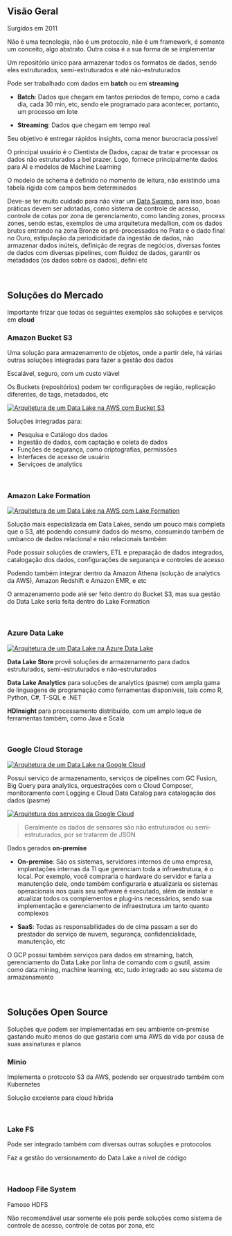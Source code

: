 ## Visão Geral

Surgidos em 2011

Não é uma tecnologia, não é um protocolo, não é um framework, é somente um conceito, algo abstrato. Outra coisa é a sua forma de se implementar 

Um repositório único para armazenar todos os formatos de dados, sendo eles estruturados, semi-estruturados e até não-estruturados

Pode ser trabalhado com dados em **batch** ou em **streaming**

- **Batch**: Dados que chegam em tantos períodos de tempo, como a cada dia, cada 30 min, etc, sendo ele programado para acontecer, portanto, um processo em lote

- **Streaming**: Dados que chegam em tempo real

Seu objetivo é entregar rápidos insights, coma menor burocracia possível

O principal usuário é o Cientista de Dados, capaz de tratar e processar os dados não estruturados a bel prazer. Logo, fornece principalmente dados para AI e modelos de Machine Learning

O modelo de schema é definido no momento de leitura, não existindo uma tabela rígida com campos bem determinados

Deve-se ter muito cuidado para não virar um [Data Swamp](), para isso, boas práticas devem ser adotadas, como sistema de controle de acesso, controle de cotas por zona de gerenciamento, como landing zones, process zones, sendo estas, exemplos de uma arquitetura medallion, com os dados brutos entrando na zona Bronze os pré-processados no Prata e o dado final no Ouro, estipulação da periodicidade da ingestão de dados, não armazenar dados inúteis, definição de regras de negócios, diversas fontes de dados com diversas pipelines, com fluidez de dados, garantir os metadados (os dados sobre os dados), defini etc

<br>

## Soluções do Mercado

Importante frizar que todas os seguintes exemplos são soluções e serviços em **cloud**

### Amazon Bucket S3

Uma solução para armazenamento de objetos, onde a partir dele, há várias outras soluções integradas para fazer a gestão dos dados

Escalável, seguro, com um custo viável

Os Buckets (repositórios) podem ter configurações de região, replicação diferentes, de tags, metadados, etc

[![Arquitetura de um Data Lake na AWS com Bucket S3](./assets/dataLakeArchitectureAWS.png)](https://www.techmango.net/data-lake-best-practices-for-aws)

Soluções integradas para:

- Pesquisa e Catálogo dos dados
- Ingestão de dados, com captação e coleta de dados
- Funções de segurança, como criptografias, permissões
- Interfaces de acesso de usuário
- Serviçoes de analytics

<br>

### Amazon Lake Formation

[![Arquitetura de um Data Lake na AWS com Lake Formation](./assets/lakeFormationAWS.png)](https://aws.amazon.com/pt/lake-formation/)

Solução mais especializada em Data Lakes, sendo um pouco mais completa que o S3, até podendo consumir dados do mesmo, consumindo também de umbanco de dados relacional e não relacionais também

Pode possuir soluções de crawlers, ETL e preparação de dados integrados, catalogação dos dados, configurações de segurança e controles de acesso

Podendo também integrar dentro da Amazon Athena (solução de analytics da AWS), Amazon Redshift e Amazon EMR, e etc

O armazenamento pode até ser feito dentro do Bucket S3, mas sua gestão do Data Lake seria feita dentro do Lake Formation

<br>

### Azure Data Lake

[![Arquitetura de um Data Lake na Azure Data Lake](./assets/azureDataLake.webp)](https://www.xenonstack.com/insights/azure-data-lake)

**Data Lake Store** provê soluções de armazenamento para dados estruturados, semi-estruturados e não-estruturados

**Data Lake Analytics** para soluções de analytics (pasme) com ampla gama de linguagens de programação como ferramentas disponíveis, tais como R, Python, C#, T-SQL e .NET

**HDInsight** para processamento distribuído, com um amplo leque de ferramentas também, como Java e Scala

<br>

### Google Cloud Storage

[![Arquitetura de um Data Lake na Google Cloud](./assets/googleCloudDataLake.png)](https://cloud.google.com/blog/topics/developers-practitioners/architect-your-data-lake-google-cloud-data-fusion-and-composer)

Possui serviço de armazenamento, serviços de pipelines com GC Fusion, Big Query para analytics, orquestrações com o Cloud Composer, monitoramento com Logging e Cloud Data Catalog para catalogação dos dados (pasme)

[![Arquitetura dos serviços da Google Cloud](./assets/googleCloudServicesArchitecture.svg)](https://cloud.google.com/architecture/build-a-data-lake-on-gcp?hl=pt-br)

> Geralmente os dados de sensores são não estruturados ou semi-estruturados, por se tratarem de JSON

Dados gerados **on-premise**

- **On-premise**: São os sistemas, servidores internos de uma empresa, implantações internas da TI que gerenciam toda a infraestrutura, é o local. Por exemplo, você compraria o hardware do servidor e faria a manutenção dele, onde também configuraria e atualizaria os sistemas operacionais nos quais seu software é executado, além de instalar e atualizar todos os complementos e plug-ins necessários, sendo sua implementação e gerenciamento de infraestrutura um tanto quanto complexos

- **SaaS**: Todas as responsabilidades do de cima passam a ser do prestador do serviço de nuvem, segurança, confidencialidade, manutenção, etc

<!-- Mais em: https://aws.amazon.com/pt/compare/the-difference-between-saas-and-on-premises/ -->

O GCP possui também serviços para dados em streaming, batch, gerenciamento do Data Lake por linha de comando com o gsutil, assim como data mining, machine learning, etc, tudo integrado ao seu sistema de armazenamento

<br>

## Soluções Open Source

Soluções que podem ser implementadas em seu ambiente on-premise gastando muito menos do que gastaria com uma AWS da vida por causa de suas assinaturas e planos

### Minio

Implementa o protocolo S3 da AWS, podendo ser orquestrado também com Kubernetes

Solução excelente para cloud híbrida

<br>

### Lake FS

Pode ser integrado também com diversas outras soluções e protocolos

Faz a gestão do versionamento do Data Lake a nível de código

<br>

### Hadoop File System

Famoso HDFS

Não recomendável usar somente ele pois perde soluções como sistema de controle de acesso, controle de cotas por zona, etc